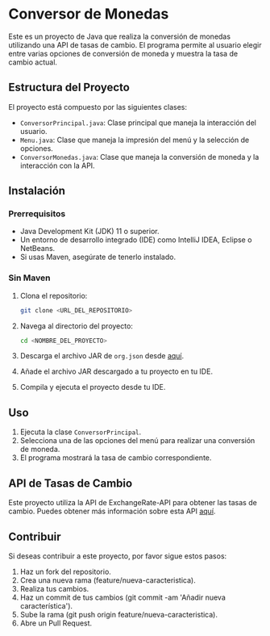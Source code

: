 # Conversor de Monedas

Este es un proyecto de Java que realiza la conversión de monedas utilizando una API de tasas de cambio. El programa permite al usuario elegir entre varias opciones de conversión de moneda y muestra la tasa de cambio actual.

## Estructura del Proyecto

El proyecto está compuesto por las siguientes clases:

- `ConversorPrincipal.java`: Clase principal que maneja la interacción del usuario.
- `Menu.java`: Clase que maneja la impresión del menú y la selección de opciones.
- `ConversorMonedas.java`: Clase que maneja la conversión de moneda y la interacción con la API.

## Instalación

### Prerrequisitos

- Java Development Kit (JDK) 11 o superior.
- Un entorno de desarrollo integrado (IDE) como IntelliJ IDEA, Eclipse o NetBeans.
- Si usas Maven, asegúrate de tenerlo instalado.

### Sin Maven

1. Clona el repositorio:
    ```sh
    git clone <URL_DEL_REPOSITORIO>
    ```

2. Navega al directorio del proyecto:
    ```sh
    cd <NOMBRE_DEL_PROYECTO>
    ```

3. Descarga el archivo JAR de `org.json` desde [aquí](https://mvnrepository.com/artifact/org.json/json/20211205).

4. Añade el archivo JAR descargado a tu proyecto en tu IDE.

5. Compila y ejecuta el proyecto desde tu IDE.

## Uso

1. Ejecuta la clase `ConversorPrincipal`.
2. Selecciona una de las opciones del menú para realizar una conversión de moneda.
3. El programa mostrará la tasa de cambio correspondiente.

## API de Tasas de Cambio

Este proyecto utiliza la API de ExchangeRate-API para obtener las tasas de cambio. Puedes obtener más información sobre esta API [aquí](https://www.exchangerate-api.com/).

## Contribuir

Si deseas contribuir a este proyecto, por favor sigue estos pasos:

1. Haz un fork del repositorio.
2. Crea una nueva rama (feature/nueva-caracteristica).
3. Realiza tus cambios.
4. Haz un commit de tus cambios (git commit -am 'Añadir nueva característica').
5. Sube la rama (git push origin feature/nueva-caracteristica).
6. Abre un Pull Request.
